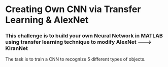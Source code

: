 # Creating Own CNN via Transfer Learning & AlexNet


### This challenge is to build your own Neural Network in MATLAB using transfer learning technique to modify AlexNet ---> KiranNet

The task is to train a CNN to recognize 5 different types of objects.
